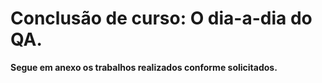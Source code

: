 # Conclusão de curso: O dia-a-dia do QA.

**Segue em anexo os trabalhos realizados conforme solicitados.**
